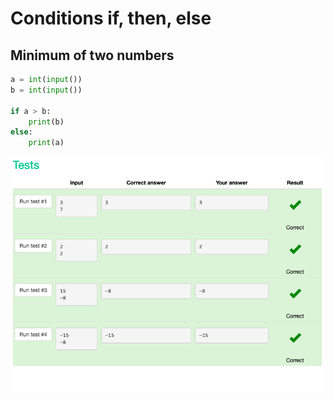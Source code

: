 # Conditions if, then, else
## Minimum of two numbers
```.py
a = int(input())
b = int(input())

if a > b:
    print(b)
else:
    print(a)
```
![](https://github.com/thumulakaru/Unit-1/blob/main/Screen%20Shot%202022-08-31%20at%2011.51.41.png)
